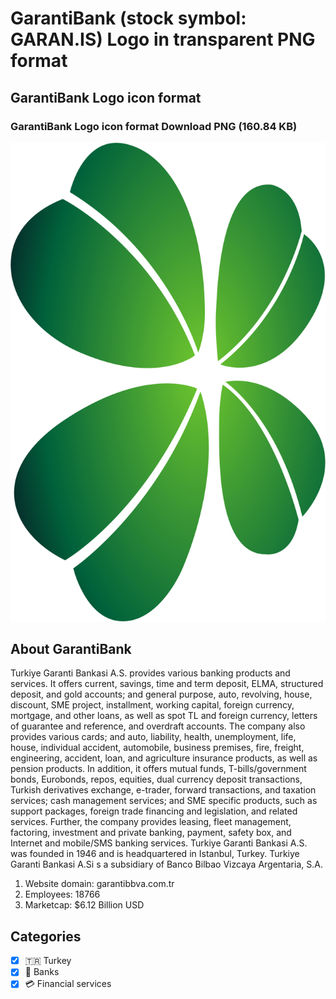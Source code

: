 # GarantiBank (stock symbol: GARAN.IS) Logo in transparent PNG format

## GarantiBank Logo icon format

### GarantiBank Logo icon format Download PNG (160.84 KB)

![GarantiBank Logo icon format Download PNG (160.84 KB)](/img/orig/GARAN.IS-3226785e.png)

## About GarantiBank

Turkiye Garanti Bankasi A.S. provides various banking products and services. It offers current, savings, time and term deposit, ELMA, structured deposit, and gold accounts; and general purpose, auto, revolving, house, discount, SME project, installment, working capital, foreign currency, mortgage, and other loans, as well as spot TL and foreign currency, letters of guarantee and reference, and overdraft accounts. The company also provides various cards; and auto, liability, health, unemployment, life, house, individual accident, automobile, business premises, fire, freight, engineering, accident, loan, and agriculture insurance products, as well as pension products. In addition, it offers mutual funds, T-bills/government bonds, Eurobonds, repos, equities, dual currency deposit transactions, Turkish derivatives exchange, e-trader, forward transactions, and taxation services; cash management services; and SME specific products, such as support packages, foreign trade financing and legislation, and related services. Further, the company provides leasing, fleet management, factoring, investment and private banking, payment, safety box, and Internet and mobile/SMS banking services. Turkiye Garanti Bankasi A.S. was founded in 1946 and is headquartered in Istanbul, Turkey. Turkiye Garanti Bankasi A.Si s a subsidiary of Banco Bilbao Vizcaya Argentaria, S.A.

1. Website domain: garantibbva.com.tr
2. Employees: 18766
3. Marketcap: $6.12 Billion USD


## Categories
- [x] 🇹🇷 Turkey
- [x] 🏦 Banks
- [x] 💳 Financial services
